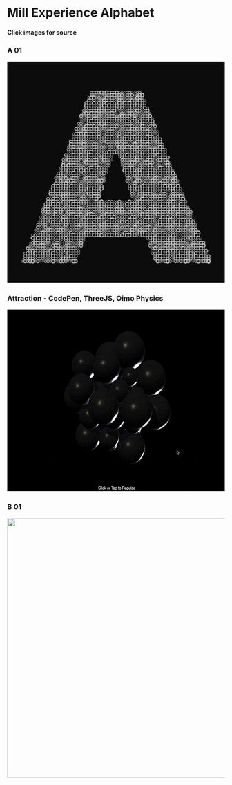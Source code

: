 # Mill Experience Alphabet
#### Click images for source

### A 01
<a href="https://github.com/mdooneymill/mill_exp_alphabet/tree/main/mill_exp_alphabet_a_01"><img src="mill_exp_alphabet_a_01/a.png" style="width:512px;height:512px" /></a>

### Attraction - CodePen, ThreeJS, Oimo Physics
<a href="https://codepen.io/Desmarkie/pen/BaJwvPW?editors=0010"><img src="attraction.gif" style="width:600px;height:420px" /></a>

### B 01
<a href="https://github.com/mdooneymill/mill_exp_alphabet/tree/main/mill_exp_alphabet_b_01/mill_alphabet_B.unitypackage"><img src="mill_exp_alphabet_b_01/mill_alphabet_B.gif" style="width:600px;height:600px" /></a>
